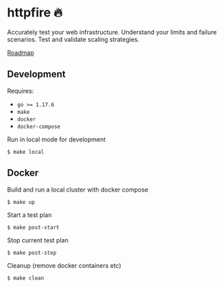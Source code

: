 # httpfire 🔥

Accurately test your web infrastructure. Understand your limits and failure scenarios. Test and validate scaling strategies.

[Roadmap](https://github.com/shanegibbs/httpfire/projects/1)

## Development

Requires:
- `go >= 1.17.6`
- `make`
- `docker`
- `docker-compose`

Run in local mode for development

```shell
$ make local
```

## Docker

Build and run a local cluster with docker compose

```shell
$ make up
```

Start a test plan

```shell
$ make post-start
```

Stop current test plan

```shell
$ make post-stop
```

Cleanup (remove docker containers etc)

```shell
$ make clean
```
